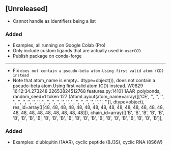 ## [Unreleased]
- Cannot handle as identifiers being a list

### Added
- Examples, all running on Google Colab (Pro)
- Only include custom ligands that are actually used in `userCCD`
- Publish package on conda-forge
---

- Fix `does not contain a pseudo-beta atom.Using first valid atom (CD) instead`
- Note that atom_name is empty..
      dtype=object))), does not contain a pseudo-beta atom.Using first valid atom (CD) instead.
W0829 16:12:34.273248 22653824512768 features.py:1410] 1AAR_polybonds, random_seed=1 token 127 (AtomLayout(atom_name=array([['CE', '', '', '', '', '', '', '', '', '', '', '', '', '', '', '',
        '', '', '', '', '', '', '', '']], dtype=object), res_id=array([[48, 48, 48, 48, 48, 48, 48, 48, 48, 48, 48, 48, 48, 48, 48, 48,
        48, 48, 48, 48, 48, 48, 48, 48]]), chain_id=array([['B', 'B', 'B', 'B', 'B', 'B', 'B', 'B', 'B', 'B', 'B', 'B', 'B',
        'B', 'B', 'B', 'B', 'B', 'B', 'B', 'B', 'B', 'B', 'B']],

### Added
- Examples: diubiquitin (1AAR), cyclic peptide (8J3S), cyclic RNA (8S6W)
